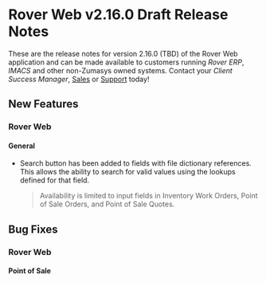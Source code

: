 # Rover Web v2.16.0 Draft Release Notes

<badge text= "Version 2.16.0" vertical="middle" />

<PageHeader />

These are the release notes for version 2.16.0 (TBD) of the Rover Web application and can be made available to customers running _Rover ERP_, _IMACS_ and other non-Zumasys owned systems. Contact your _Client Success Manager_, [Sales](mailto:sales@zumasys.com?subject=Rover%20Web%20v2.16.0) or [Support](mailto:help@zumasys.com?subject=Rover%20Web%20v2.16.0) today!

## New Features

### Rover Web

#### General

- Search button has been added to fields with file dictionary references. This allows the ability to search for valid values using the lookups defined for that field.
  > Availability is limited to input fields in Inventory Work Orders, Point of Sale Orders, and Point of Sale Quotes.

## Bug Fixes

### Rover Web

#### Point of Sale

<PageFooter />

